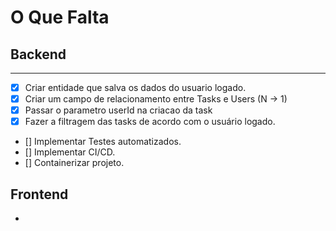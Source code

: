 # O Que Falta

## Backend
----
-  [x] Criar entidade que salva os dados do usuario logado.
-  [x] Criar um campo de relacionamento entre Tasks e Users (N -> 1)
-  [x] Passar o parametro userId na criacao da task
-  [x] Fazer a filtragem das tasks de acordo com o usuário logado.
-  [] Implementar Testes automatizados.
-  [] Implementar CI/CD.
-  [] Containerizar projeto.

## Frontend

- 